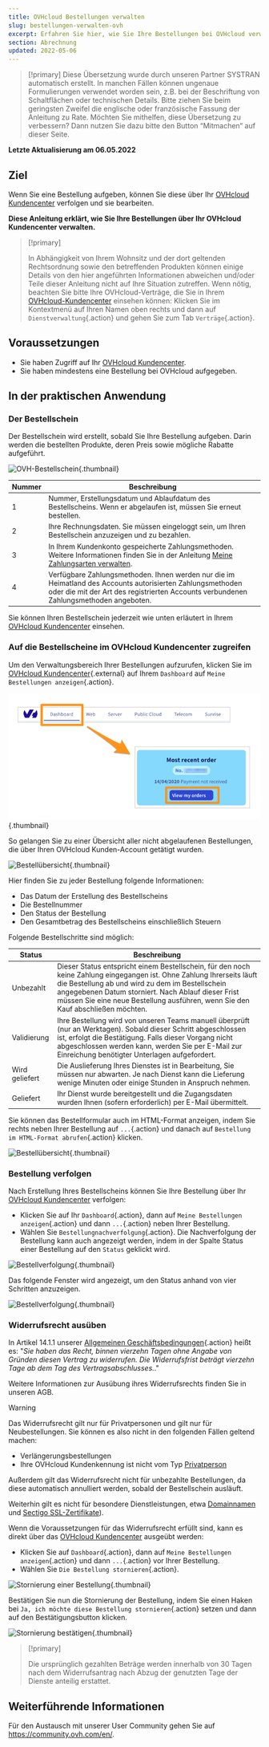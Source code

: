 ```yaml
---
title: OVHcloud Bestellungen verwalten
slug: bestellungen-verwalten-ovh
excerpt: Erfahren Sie hier, wie Sie Ihre Bestellungen bei OVHcloud verwalten
section: Abrechnung
updated: 2022-05-06
---
```


> [!primary]
> Diese Übersetzung wurde durch unseren Partner SYSTRAN automatisch erstellt. In manchen Fällen können ungenaue Formulierungen verwendet worden sein, z.B. bei der Beschriftung von Schaltflächen oder technischen Details. Bitte ziehen Sie beim geringsten Zweifel die englische oder französische Fassung der Anleitung zu Rate. Möchten Sie mithelfen, diese Übersetzung zu verbessern? Dann nutzen Sie dazu bitte den Button “Mitmachen“ auf dieser Seite.
>

**Letzte Aktualisierung am 06.05.2022**

## Ziel

Wenn Sie eine Bestellung aufgeben, können Sie diese über Ihr [OVHcloud Kundencenter](https://www.ovh.com/auth/?action=gotomanager&from=https://www.ovh.de/&ovhSubsidiary=de) verfolgen und sie bearbeiten.

**Diese Anleitung erklärt, wie Sie Ihre Bestellungen über Ihr OVHcloud Kundencenter verwalten.**

> [!primary]
>
> In Abhängigkeit von Ihrem Wohnsitz und der dort geltenden Rechtsordnung sowie den betreffenden Produkten können einige Details von den hier angeführten Informationen abweichen und/oder Teile dieser Anleitung nicht auf Ihre Situation zutreffen. Wenn nötig, beachten Sie bitte Ihre OVHcloud-Verträge, die Sie in Ihrem [OVHcloud-Kundencenter](https://www.ovh.com/auth/?action=gotomanager&from=https://www.ovh.de/&ovhSubsidiary=de) einsehen können: Klicken Sie im Kontextmenü auf Ihren Namen oben rechts und dann auf `Dienstverwaltung`{.action} und gehen Sie zum Tab `Verträge`{.action}.
>

## Voraussetzungen

- Sie haben Zugriff auf Ihr [OVHcloud Kundencenter](https://www.ovh.com/auth/?action=gotomanager&from=https://www.ovh.de/&ovhSubsidiary=de).
- Sie haben mindestens eine Bestellung bei OVHcloud aufgegeben.

## In der praktischen Anwendung

### Der Bestellschein

Der Bestellschein wird erstellt, sobald Sie Ihre Bestellung aufgeben. Darin werden die bestellten Produkte, deren Preis sowie mögliche Rabatte aufgeführt.

![OVH-Bestellschein](images/order01.png){.thumbnail}

|Nummer|Beschreibung|
|---|---|
|1|Nummer, Erstellungsdatum und Ablaufdatum des Bestellscheins. Wenn er abgelaufen ist, müssen Sie erneut bestellen.|
|2|Ihre Rechnungsdaten. Sie müssen eingeloggt sein, um Ihren Bestellschein anzuzeigen und zu bezahlen.|
|3|In Ihrem Kundenkonto gespeicherte Zahlungsmethoden. Weitere Informationen finden Sie in der Anleitung [Meine Zahlungsarten verwalten](https://docs.ovh.com/de/billing/zahlungsarten-verwalten/).|
|4|Verfügbare Zahlungsmethoden. Ihnen werden nur die im Heimatland des Accounts autorisierten Zahlungsmethoden oder die mit der Art des registrierten Accounts verbundenen Zahlungsmethoden angeboten.|

Sie können Ihren Bestellschein jederzeit wie unten erläutert in Ihrem [OVHcloud Kundencenter](https://www.ovh.com/auth/?action=gotomanager&from=https://www.ovh.de/&ovhSubsidiary=de) einsehen.

### Auf die Bestellscheine im OVHcloud Kundencenter zugreifen

Um den Verwaltungsbereich Ihrer Bestellungen aufzurufen, klicken Sie im [OVHcloud Kundencenter](https://www.ovh.com/auth/?action=gotomanager&from=https://www.ovh.de/&ovhSubsidiary=de){.external} auf Ihrem `Dashboard` auf `Meine Bestellungen anzeigen`{.action}.

![Kundencenter](images/huborders.png){.thumbnail}

So gelangen Sie zu einer Übersicht aller nicht abgelaufenen Bestellungen, die über Ihren OVHcloud Kunden-Account getätigt wurden.

![Bestellübersicht](images/order03.png){.thumbnail}

Hier finden Sie zu jeder Bestellung folgende Informationen:

- Das Datum der Erstellung des Bestellscheins
- Die Bestellnummer
- Den Status der Bestellung
- Den Gesamtbetrag des Bestellscheins einschließlich Steuern

Folgende Bestellschritte sind möglich:

|Status|Beschreibung|
|---|---|
|Unbezahlt|Dieser Status entspricht einem Bestellschein, für den noch keine Zahlung eingegangen ist. Ohne Zahlung Ihrerseits läuft die Bestellung ab und wird zu dem im Bestellschein angegebenen Datum storniert. Nach Ablauf dieser Frist müssen Sie eine neue Bestellung ausführen, wenn Sie den Kauf abschließen möchten.|
|Validierung|Ihre Bestellung wird von unseren Teams manuell überprüft (nur an Werktagen). Sobald dieser Schritt abgeschlossen ist, erfolgt die Bestätigung. Falls dieser Vorgang nicht abgeschlossen werden kann, werden Sie per E-Mail zur Einreichung benötigter Unterlagen aufgefordert.|
|Wird geliefert|Die Auslieferung Ihres Dienstes ist in Bearbeitung, Sie müssen nur abwarten. Je nach Dienst kann die Lieferung wenige Minuten oder einige Stunden in Anspruch nehmen.|
|Geliefert|Ihr Dienst wurde bereitgestellt und die Zugangsdaten wurden Ihnen (sofern erforderlich) per E-Mail übermittelt.|

Sie können das Bestellformular auch im HTML-Format anzeigen, indem Sie rechts neben Ihrer Bestellung auf `...`{.action} und danach auf `Bestellung im HTML-Format abrufen`{.action} klicken.

![Bestellübersicht](images/order04.png){.thumbnail}

### Bestellung verfolgen

Nach Erstellung Ihres Bestellscheins können Sie Ihre Bestellung über Ihr [OVHcloud Kundencenter](https://www.ovh.com/auth/?action=gotomanager&from=https://www.ovh.de/&ovhSubsidiary=de) verfolgen:

- Klicken Sie auf Ihr `Dashboard`{.action}, dann auf `Meine Bestellungen anzeigen`{.action} und dann `...`{.action} neben Ihrer Bestellung.
- Wählen Sie `Bestellungnachverfolgung`{.action}. Die Nachverfolgung der Bestellung kann auch angezeigt werden, indem in der Spalte Status einer Bestellung auf den `Status` geklickt wird.

![Bestellverfolgung](images/order05b.png){.thumbnail}

Das folgende Fenster wird angezeigt, um den Status anhand von vier Schritten anzuzeigen.

![Bestellverfolgung](images/order06.png){.thumbnail}

### Widerrufsrecht ausüben

In Artikel 14.1.1 unserer [Allgemeinen Geschäftsbedingungen](https://contract.eu.ovhapis.com/1.0/pdf/contrat_genServices-de.pdf){.action} heißt es: "*Sie haben das Recht, binnen vierzehn Tagen ohne Angabe von Gründen diesen Vertrag zu widerrufen. Die Widerrufsfrist beträgt vierzehn Tage ab dem Tag des Vertragsabschlusses.*."

Weitere Informationen zur Ausübung ihres Widerrufsrechts finden Sie in unseren AGB.

> [!warning]
>
> Das Widerrufsrecht gilt nur für Privatpersonen und gilt nur für Neubestellungen. Sie können es also nicht in den folgenden Fällen geltend machen:
>
> - Verlängerungsbestellungen
> - Ihre OVHcloud Kundenkennung ist nicht vom Typ [Privatperson](https://docs.ovh.com/de/customer/alles_uber_ihre_ovh_kundenkennung/#account-typ-andern)
>
> Außerdem gilt das Widerrufsrecht nicht für unbezahlte Bestellungen, da diese automatisch annulliert werden, sobald der Bestellschein ausläuft.
>
> Weiterhin gilt es nicht für besondere Dienstleistungen, etwa [Domainnamen](https://www.ovhcloud.com/de/domains/) und [Sectigo SSL-Zertifikate](https://www.ovhcloud.com/de/web-hosting/options/ssl/)).
>

Wenn die Voraussetzungen für das Widerrufsrecht erfüllt sind, kann es direkt über das [OVHcloud Kundencenter](https://www.ovh.com/auth/?action=gotomanager&from=https://www.ovh.de/&ovhSubsidiary=de) ausgeübt werden:

- Klicken Sie auf `Dashboard`{.action}, dann auf `Meine Bestellungen anzeigen`{.action} und dann `...`{.action} vor Ihrer Bestellung.
- Wählen Sie `Die Bestellung stornieren`{.action}.

![Stornierung einer Bestellung](images/cancelorder1.png){.thumbnail}

Bestätigen Sie nun die Stornierung der Bestellung, indem Sie einen Haken bei `Ja, ich möchte diese Bestellung stornieren`{.action} setzen und dann auf den Bestätigungsbutton klicken.

![Stornierung bestätigen](images/cancelorder2.png){.thumbnail}

> [!primary]
>
> Die ursprünglich gezahlten Beträge werden innerhalb von 30 Tagen nach dem Widerrufsantrag nach Abzug der genutzten Tage der Dienste anteilig erstattet.
>

## Weiterführende Informationen

Für den Austausch mit unserer User Community gehen Sie auf <https://community.ovh.com/en/>.
